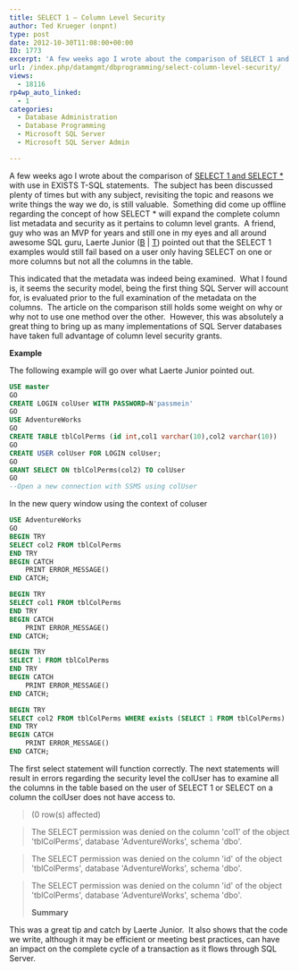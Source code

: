 ```yaml
---
title: SELECT 1 – Column Level Security
author: Ted Krueger (onpnt)
type: post
date: 2012-10-30T11:08:00+00:00
ID: 1773
excerpt: 'A few weeks ago I wrote about the comparison of SELECT 1 and SELECT * with use in EXISTS T-SQL statements.  The subject has been discussed plenty of times but with any subject, revisiting the topic and reasons we write things the way we do, is still val&hellip;'
url: /index.php/datamgmt/dbprogramming/select-column-level-security/
views:
  - 18116
rp4wp_auto_linked:
  - 1
categories:
  - Database Administration
  - Database Programming
  - Microsoft SQL Server
  - Microsoft SQL Server Admin

---
```

A few weeks ago I wrote about the comparison of [SELECT 1 and SELECT *][1] with use in EXISTS T-SQL statements.  The subject has been discussed plenty of times but with any subject, revisiting the topic and reasons we write things the way we do, is still valuable.  Something did come up offline regarding the concept of how SELECT * will expand the complete column list metadata and security as it pertains to column level grants.  A friend, guy who was an MVP for years and still one in my eyes and all around awesome SQL guru, Laerte Junior ([B][2] | [T][3]) pointed out that the SELECT 1 examples would still fail based on a user only having SELECT on one or more columns but not all the columns in the table.

This indicated that the metadata was indeed being examined.  What I found is, it seems the security model, being the first thing SQL Server will account for, is evaluated prior to the full examination of the metadata on the columns.  The article on the comparison still holds some weight on why or why not to use one method over the other.  However, this was absolutely a great thing to bring up as many implementations of SQL Server databases have taken full advantage of column level security grants.

**Example**

The following example will go over what Laerte Junior pointed out.

```sql
USE master
GO
CREATE LOGIN colUser WITH PASSWORD=N'passmein'
GO
USE AdventureWorks
GO
CREATE TABLE tblColPerms (id int,col1 varchar(10),col2 varchar(10))
GO
CREATE USER colUser FOR LOGIN colUser;
GO
GRANT SELECT ON tblColPerms(col2) TO colUser
GO
--Open a new connection with SSMS using colUser
```
In the new query window using the context of coluser

```sql
USE AdventureWorks
GO
BEGIN TRY
SELECT col2 FROM tblColPerms
END TRY
BEGIN CATCH
    PRINT ERROR_MESSAGE()
END CATCH;

BEGIN TRY
SELECT col1 FROM tblColPerms
END TRY
BEGIN CATCH
    PRINT ERROR_MESSAGE()
END CATCH;

BEGIN TRY
SELECT 1 FROM tblColPerms
END TRY
BEGIN CATCH
    PRINT ERROR_MESSAGE()
END CATCH;

BEGIN TRY
SELECT col2 FROM tblColPerms WHERE exists (SELECT 1 FROM tblColPerms)
END TRY
BEGIN CATCH
    PRINT ERROR_MESSAGE()
END CATCH;
```
The first select statement will function correctly. The next statements will result in errors regarding the security level the colUser has to examine all the columns in the table based on the user of SELECT 1 or SELECT on a column the colUser does not have access to.

> (0 row(s) affected)
  
> The SELECT permission was denied on the column 'col1' of the object 'tblColPerms', database 'AdventureWorks', schema 'dbo'.
  
> The SELECT permission was denied on the column 'id' of the object 'tblColPerms', database 'AdventureWorks', schema 'dbo'.
  
> The SELECT permission was denied on the column 'id' of the object 'tblColPerms', database 'AdventureWorks', schema 'dbo'.</p>
**Summary**

This was a great tip and catch by Laerte Junior.  It also shows that the code we write, although it may be efficient or meeting best practices, can have an impact on the complete cycle of a transaction as it flows through SQL Server.

 [1]: /index.php/DataMgmt/DBAdmin/MSSQLServerAdmin/select-vs-select-1-with
 [2]: http://shellyourexperience.com/
 [3]: http://twitter.com/LaerteSQLDBA